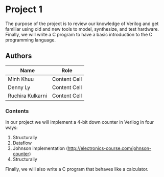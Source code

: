 # Project 1
The purpose of the project is to review our knowledge of Verilog and get familiar using
old and new tools to model, synthesize, and test hardware. Finally, we will write a C
program to have a basic introduction to the C programming language.

## Authors

| Name              | Role          |
| -------------     | ------------- |
| Minh Khuu         | Content Cell  |
| Denny Ly          | Content Cell  |
| Ruchira Kulkarni  | Content Cell  |

### Contents
In our project we will implement a 4-bit down counter in Verilog in four ways:
1.  Structurally
2.  Dataflow
3.  Johnson implementation (http://electronics-course.com/johnson-counter)
4.  Structurally

Finally, we will also write a C program that behaves like a calculator.